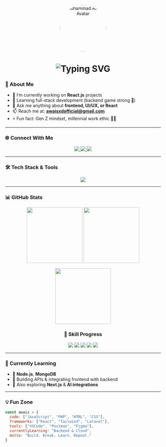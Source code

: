 <p align="center">
  <img src="https://github.com/Awaisxd.png" width="150" style="border-radius: 50%;" alt="Muhammad Awais Avatar" />
</p>

<h1 align="center">
  <img src="https://readme-typing-svg.demolab.com?font=Fira+Code&weight=500&size=26&pause=9000&color=FFFFFF&center=true&vCenter=true&width=600&lines=Hey+%F0%9F%91%8B%2C+I'm+Muhammad+Awais;Frontend+Dev+%F0%9F%9A%80+%7C+React+Enthusiast;Crafting+Modern+UIs+with+TailwindCSS;Learning+Backend+with+Node.js+%F0%9F%92%BB;Code.+Create.+Conquer." alt="Typing SVG" />
</h1>


### 🚀 About Me

- 🔭 I’m currently working on <strong>React.js</strong> projects
- 🌱 Learning full-stack development (backend game strong 💪)
- 💬 Ask me anything about <strong>frontend, UI/UX, or React</strong>
- 📫 Reach me at: <strong>awaisxdofficial@gmail.com</strong>
- ⚡ Fun fact: Gen Z mindset, millennial work ethic 🧠✨ 

---

### 🌐 Connect With Me
<p align="center">
  <a href="mailto:awaisxd@gmail.com">
    <img src="https://img.shields.io/badge/Gmail-D14836?style=for-the-badge&logo=gmail&logoColor=white"/>
  </a>
  <a href="https://x.com/AwaisxD_">
    <img src="https://img.shields.io/badge/Twitter-%231DA1F2.svg?style=for-the-badge&logo=Twitter&logoColor=white"/>
  </a>
  <a href="https://www.linkedin.com/in/awaisxd/">
    <img src="https://img.shields.io/badge/LinkedIn-%230077B5.svg?style=for-the-badge&logo=linkedin&logoColor=white"/>
  </a>
</p>


---

### 🛠️ Tech Stack & Tools
<p align="center">
  <img src="https://skillicons.dev/icons?i=html,css,js,ts,react,vite,nextjs,tailwind,bootstrap,nodejs,express,mysql,wordpress,git,github,vscode,figma,linux,aws,npm,docker,bash,netlify,vercel&perline=8" />
</p>

---

### 📊 GitHub Stats
<p align="center">
  <img src="https://github-readme-stats.vercel.app/api?username=Awaisxd&show_icons=true&theme=tokyonight&hide=issues&border_radius=10" height="180"/>
  <img src="https://github-readme-stats.vercel.app/api/top-langs/?username=Awaisxd&layout=compact&theme=tokyonight&border_radius=10" height="180"/>
</p>

<p align="center">
  <img src="https://github-readme-streak-stats.herokuapp.com?user=Awaisxd&theme=tokyonight&date_format=M%20j%5B%2C%20Y%5D&border_radius=10" height="180"/>
</p>

<h3 align="center">🚀 Skill Progress</h3>
<p align="center">
  <img src="https://img.shields.io/badge/HTML-Expert-%23E34F26?style=for-the-badge&logo=html5&logoColor=white" />
  <img src="https://img.shields.io/badge/CSS-Proficient-%231572B6?style=for-the-badge&logo=css3&logoColor=white" />
  <img src="https://img.shields.io/badge/React.js-Intermediate-%2300CFFF?style=for-the-badge&logo=react&logoColor=white" />
  <img src="https://img.shields.io/badge/TailwindCSS-Advanced-%2338BDF8?style=for-the-badge&logo=tailwindcss&logoColor=white" />
  <img src="https://img.shields.io/badge/WordPress-Advanced-%2321759B?style=for-the-badge&logo=wordpress&logoColor=white" />
</p>




---

### 🧠 Currently Learning

- 🔧 **Node.js**, **MongoDB**
- 🧩 Building APIs & integrating frontend with backend
- 🎯 Also exploring **Next.js** & **AI integrations**

---

### 💡 Fun Zone

```javascript
const awais = {
  code: ["JavaScript", "PHP", "HTML", "CSS"],
  frameworks: ["React", "Tailwind", "Laravel"],
  tools: ["VSCode", "Postman", "Figma"],
  currentlyLearning: "Backend & Cloud",
  motto: "Build. Break. Learn. Repeat."
}
